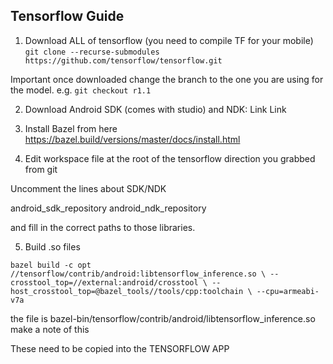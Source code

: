 ## Tensorflow Guide


1. Download ALL of tensorflow (you need to compile TF for your mobile)
`git clone --recurse-submodules  https://github.com/tensorflow/tensorflow.git`

Important once downloaded change the branch to the one you are using for the model.
e.g. `git checkout r1.1`

2. Download Android SDK (comes with studio) and NDK:
Link
Link

3. Install Bazel from here https://bazel.build/versions/master/docs/install.html


4. Edit workspace file at the root of the tensorflow direction you grabbed from git

Uncomment the lines about SDK/NDK

android_sdk_repository
android_ndk_repository

and fill in the correct paths to those libraries.


5. Build .so files

`bazel build -c opt //tensorflow/contrib/android:libtensorflow_inference.so \
   --crosstool_top=//external:android/crosstool \
   --host_crosstool_top=@bazel_tools//tools/cpp:toolchain \
   --cpu=armeabi-v7a`

the file is bazel-bin/tensorflow/contrib/android/libtensorflow_inference.so make a note of this

<!-- 6. Build java file -->

These need to be copied into the TENSORFLOW APP






